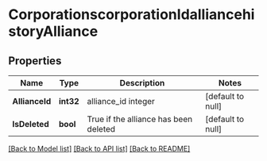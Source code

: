 # CorporationscorporationIdalliancehistoryAlliance

## Properties
Name | Type | Description | Notes
------------ | ------------- | ------------- | -------------
**AllianceId** | **int32** | alliance_id integer | [default to null]
**IsDeleted** | **bool** | True if the alliance has been deleted | [default to null]

[[Back to Model list]](../README.md#documentation-for-models) [[Back to API list]](../README.md#documentation-for-api-endpoints) [[Back to README]](../README.md)


